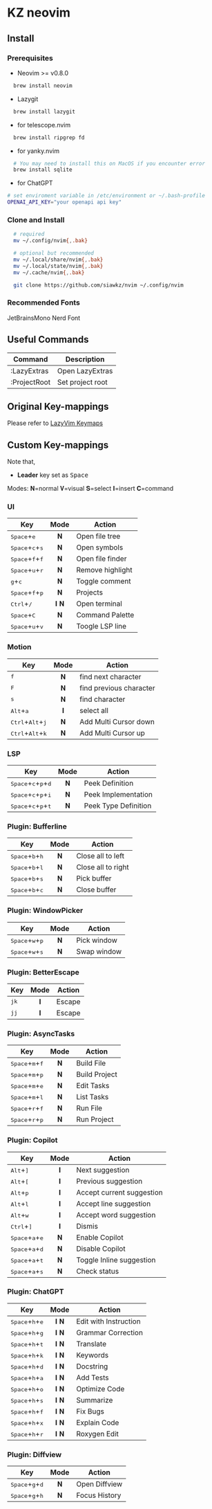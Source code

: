 # KZ neovim

## Install

### Prerequisites

- Neovim >= v0.8.0

```sh
  brew install neovim
```

- Lazygit

```sh
  brew install lazygit
```

- for telescope.nvim

```sh
  brew install ripgrep fd
```

- for yanky.nvim

```sh
  # You may need to install this on MacOS if you encounter error
  brew install sqlite
```

- for ChatGPT

```sh
# set enviroment variable in /etc/environment or ~/.bash-profile
OPENAI_API_KEY="your openapi api key"
```

### Clone and Install

```sh
  # required
  mv ~/.config/nvim{,.bak}

  # optional but recommended
  mv ~/.local/share/nvim{,.bak}
  mv ~/.local/state/nvim{,.bak}
  mv ~/.cache/nvim{,.bak}

  git clone https://github.com/siawkz/nvim ~/.config/nvim
```

### Recommended Fonts

JetBrainsMono Nerd Font

## Useful Commands

| Command      | Description      |
| ------------ | ---------------- |
| :LazyExtras  | Open LazyExtras  |
| :ProjectRoot | Set project root |

## Original Key-mappings

Please refer to [LazyVim Keymaps](https://www.lazyvim.org/keymaps)

## Custom Key-mappings

Note that,

- **Leader** key set as <kbd>Space</kbd>

Modes: 𝐍=normal 𝐕=visual 𝐒=select 𝐈=insert 𝐂=command

### UI

| Key                                        | Mode | Action           |
| ------------------------------------------ | :--: | ---------------- |
| <kbd>Space</kbd>+<kbd>e</kbd>              |  𝐍   | Open file tree   |
| <kbd>Space</kbd>+<kbd>c</kbd>+<kbd>s</kbd> |  𝐍   | Open symbols     |
| <kbd>Space</kbd>+<kbd>f</kbd>+<kbd>f</kbd> |  𝐍   | Open file finder |
| <kbd>Space</kbd>+<kbd>u</kbd>+<kbd>r</kbd> |  𝐍   | Remove highlight |
| <kbd>g</kbd>+<kbd>c</kbd>                  |  𝐍   | Toggle comment   |
| <kbd>Space</kbd>+<kbd>f</kbd>+<kbd>p</kbd> |  𝐍   | Projects         |
| <kbd>Ctrl</kbd>+<kbd>/</kbd>               | 𝐈 𝐍  | Open terminal    |
| <kbd>Space</kbd>+<kbd>C</kbd>              |  𝐍   | Command Palette  |
| <kbd>Space</kbd>+<kbd>u</kbd>+<kbd>v</kbd> |  𝐍   | Toogle LSP line  |

### Motion

| Key                                         | Mode | Action                  |
| ------------------------------------------- | :--: | ----------------------- |
| <kbd>f</kbd>                                |  𝐍   | find next character     |
| <kbd>F</kbd>                                |  𝐍   | find previous character |
| <kbd>s</kbd>                                |  𝐍   | find character          |
| <kbd>Alt</kbd>+<kbd>a</kbd>                 |  𝐈   | select all              |
| <kbd>Ctrl</kbd>+<kbd>Alt</kbd>+<kbd>j</kbd> |  𝐍   | Add Multi Cursor down   |
| <kbd>Ctrl</kbd>+<kbd>Alt</kbd>+<kbd>k</kbd> |  𝐍   | Add Multi Cursor up     |

### LSP

| Key                                                     | Mode | Action               |
| ------------------------------------------------------- | :--: | -------------------- |
| <kbd>Space</kbd>+<kbd>c</kbd>+<kbd>p</kbd>+<kbd>d</kbd> |  𝐍   | Peek Definition      |
| <kbd>Space</kbd>+<kbd>c</kbd>+<kbd>p</kbd>+<kbd>i</kbd> |  𝐍   | Peek Implementation  |
| <kbd>Space</kbd>+<kbd>c</kbd>+<kbd>p</kbd>+<kbd>t</kbd> |  𝐍   | Peek Type Definition |

### Plugin: Bufferline

| Key                                        | Mode | Action             |
| ------------------------------------------ | :--: | ------------------ |
| <kbd>Space</kbd>+<kbd>b</kbd>+<kbd>h</kbd> |  𝐍   | Close all to left  |
| <kbd>Space</kbd>+<kbd>b</kbd>+<kbd>l</kbd> |  𝐍   | Close all to right |
| <kbd>Space</kbd>+<kbd>b</kbd>+<kbd>s</kbd> |  𝐍   | Pick buffer        |
| <kbd>Space</kbd>+<kbd>b</kbd>+<kbd>c</kbd> |  𝐍   | Close buffer       |

### Plugin: WindowPicker

| Key                                        | Mode | Action      |
| ------------------------------------------ | :--: | ----------- |
| <kbd>Space</kbd>+<kbd>w</kbd>+<kbd>p</kbd> |  𝐍   | Pick window |
| <kbd>Space</kbd>+<kbd>w</kbd>+<kbd>s</kbd> |  𝐍   | Swap window |

### Plugin: BetterEscape

| Key           | Mode | Action |
| ------------- | :--: | ------ |
| <kbd>jk</kbd> |  𝐈   | Escape |
| <kbd>jj</kbd> |  𝐈   | Escape |

### Plugin: AsyncTasks

| Key                                        | Mode | Action        |
| ------------------------------------------ | :--: | ------------- |
| <kbd>Space</kbd>+<kbd>m</kbd>+<kbd>f</kbd> |  𝐍   | Build File    |
| <kbd>Space</kbd>+<kbd>m</kbd>+<kbd>p</kbd> |  𝐍   | Build Project |
| <kbd>Space</kbd>+<kbd>m</kbd>+<kbd>e</kbd> |  𝐍   | Edit Tasks    |
| <kbd>Space</kbd>+<kbd>m</kbd>+<kbd>l</kbd> |  𝐍   | List Tasks    |
| <kbd>Space</kbd>+<kbd>r</kbd>+<kbd>f</kbd> |  𝐍   | Run File      |
| <kbd>Space</kbd>+<kbd>r</kbd>+<kbd>p</kbd> |  𝐍   | Run Project   |

### Plugin: Copilot

| Key                                        | Mode | Action                    |
| ------------------------------------------ | :--: | ------------------------- |
| <kbd>Alt</kbd>+<kbd>]</kbd>                |  𝐈   | Next suggestion           |
| <kbd>Alt</kbd>+<kbd>[</kbd>                |  𝐈   | Previous suggestion       |
| <kbd>Alt</kbd>+<kbd>p</kbd>                |  𝐈   | Accept current suggestion |
| <kbd>Alt</kbd>+<kbd>l</kbd>                |  𝐈   | Accept line suggestion    |
| <kbd>Alt</kbd>+<kbd>w</kbd>                |  𝐈   | Accept word suggestion    |
| <kbd>Ctrl</kbd>+<kbd>]</kbd>               |  𝐈   | Dismis                    |
| <kbd>Space</kbd>+<kbd>a</kbd>+<kbd>e</kbd> |  𝐍   | Enable Copilot            |
| <kbd>Space</kbd>+<kbd>a</kbd>+<kbd>d</kbd> |  𝐍   | Disable Copilot           |
| <kbd>Space</kbd>+<kbd>a</kbd>+<kbd>t</kbd> |  𝐍   | Toggle Inline suggestion  |
| <kbd>Space</kbd>+<kbd>a</kbd>+<kbd>s</kbd> |  𝐍   | Check status              |

### Plugin: ChatGPT

| Key                                        | Mode | Action                |
| ------------------------------------------ | :--: | --------------------- |
| <kbd>Space</kbd>+<kbd>h</kbd>+<kbd>e</kbd> | 𝐈 𝐍  | Edit with Instruction |
| <kbd>Space</kbd>+<kbd>h</kbd>+<kbd>g</kbd> | 𝐈 𝐍  | Grammar Correction    |
| <kbd>Space</kbd>+<kbd>h</kbd>+<kbd>t</kbd> | 𝐈 𝐍  | Translate             |
| <kbd>Space</kbd>+<kbd>h</kbd>+<kbd>k</kbd> | 𝐈 𝐍  | Keywords              |
| <kbd>Space</kbd>+<kbd>h</kbd>+<kbd>d</kbd> | 𝐈 𝐍  | Docstring             |
| <kbd>Space</kbd>+<kbd>h</kbd>+<kbd>a</kbd> | 𝐈 𝐍  | Add Tests             |
| <kbd>Space</kbd>+<kbd>h</kbd>+<kbd>o</kbd> | 𝐈 𝐍  | Optimize Code         |
| <kbd>Space</kbd>+<kbd>h</kbd>+<kbd>s</kbd> | 𝐈 𝐍  | Summarize             |
| <kbd>Space</kbd>+<kbd>h</kbd>+<kbd>f</kbd> | 𝐈 𝐍  | Fix Bugs              |
| <kbd>Space</kbd>+<kbd>h</kbd>+<kbd>x</kbd> | 𝐈 𝐍  | Explain Code          |
| <kbd>Space</kbd>+<kbd>h</kbd>+<kbd>r</kbd> | 𝐈 𝐍  | Roxygen Edit          |

### Plugin: Diffview

| Key                                        | Mode | Action        |
| ------------------------------------------ | :--: | ------------- |
| <kbd>Space</kbd>+<kbd>g</kbd>+<kbd>d</kbd> |  𝐍   | Open Diffview |
| <kbd>Space</kbd>+<kbd>g</kbd>+<kbd>h</kbd> |  𝐍   | Focus History |
